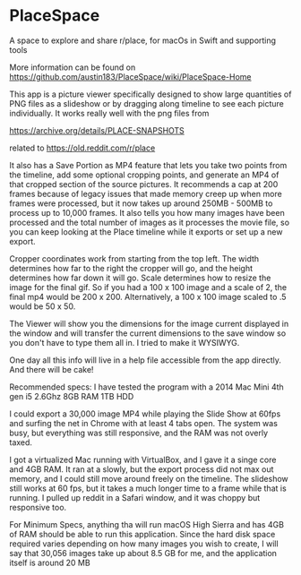 # PlaceSpace
A space to explore and share r/place, for macOs in Swift
 and supporting tools
 
More information can be found on https://github.com/austin183/PlaceSpace/wiki/PlaceSpace-Home

This app is a picture viewer specifically designed to show large quantities of PNG files as a slideshow or by dragging along timeline to see each picture individually.  It works really well with the png files from

https://archive.org/details/PLACE-SNAPSHOTS

related to https://old.reddit.com/r/place

It also has a Save Portion as MP4 feature that lets you take two points from the timeline, add some optional cropping points, and generate an MP4 of that cropped section of the source pictures.  It recommends a cap at 200 frames because of legacy issues that made memory creep up when more frames were processed, but it now takes up around 250MB - 500MB to process up to 10,000 frames.  It also tells you how many images have been processed and the total number of images as it processes the movie file, so you can keep looking at the Place timeline while it exports or set up a new export.

Cropper coordinates work from starting from the top left.  The width determines how far to the right the cropper will go, and the height determines how far down it will go.  Scale determines how to resize the image for the final gif.  So if you had a 100 x 100 image and a scale of 2, the final mp4 would be 200 x 200.  Alternatively, a 100 x 100 image scaled to .5 would be 50 x 50.

The Viewer will show you the dimensions for the image current displayed in the window and will transfer the current dimensions to the save window so you don't have to type them all in.  I tried to make it WYSIWYG.

One day all this info will live in a help file accessible from the app directly.  And there will be cake!

Recommended specs:
I have tested the program with a 
2014 Mac Mini 
4th gen i5 2.6Ghz
8GB RAM
1TB HDD

I could export a 30,000 image MP4 while playing the Slide Show at 60fps and surfing the net in Chrome with at least 4 tabs open.  The system was busy, but everything was still responsive, and the RAM was not overly taxed.

I got a virtualized Mac running with VirtualBox, and I gave it a singe core and 4GB RAM.  It ran at a slowly, but the export process did not max out memory, and I could still move around freely on the timeline.  The slideshow still works at 60 fps, but it takes a much longer time to a frame while that is running.  I pulled up reddit in a Safari window, and it was choppy but responsive too.  

For Minimum Specs, anything tha will run macOS High Sierra and has 4GB of RAM should be able to run this application.  Since the hard disk space required varies depending on how many images you wish to create, I will say that 30,056 images take up about 8.5 GB for me, and the application itself is around 20 MB 
